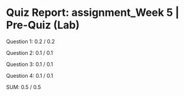 # Quiz Report: assignment_Week 5 | Pre-Quiz (Lab)

Question 1: 0.2 / 0.2

Question 2: 0.1 / 0.1

Question 3: 0.1 / 0.1

Question 4: 0.1 / 0.1

SUM: 0.5 / 0.5
